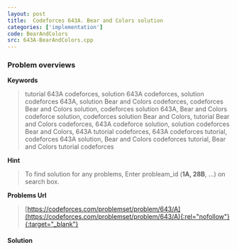 ```yaml
---
layout: post
title:  Codeforces 643A. Bear and Colors solution
categories: ['implementation']
code: BearAndColors
src: 643A-BearAndColors.cpp
---
```

### **Problem overviews**

**Keywords**
> tutorial 643A codeforces, solution 643A codeforces, solution codeforces 643A, solution Bear and Colors codeforces, codeforces Bear and Colors solution, codeforces solution 643A, Bear and Colors codeforce solution, codeforces solution Bear and Colors, tutorial Bear and Colors codeforces, 643A codeforce solution, solution codeforces Bear and Colors, 643A tutorial codeforces, 643A codeforces tutorial, codeforces 643A solution, Bear and Colors codeforces tutorial, Bear and Colors tutorial codeforces

**Hint**
> To find solution for any problems, Enter probleam_id (**1A, 28B**, ...) on search box. 

**Problems Url**
> [https://codeforces.com/problemset/problem/643/A](https://codeforces.com/problemset/problem/643/A){:rel="nofollow"}{:target="_blank"}

#### **Solution**




